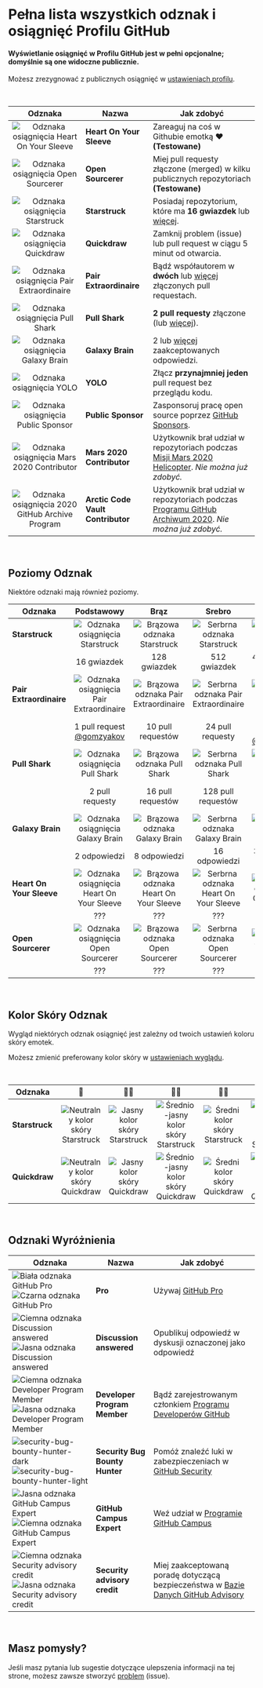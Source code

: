 <!-- Translated by Adam Perkowski
https://adamperkowski.github.io -->

# Pełna lista wszystkich odznak i osiągnięć Profilu GitHub 

#### Wyświetlanie osiągnięć w Profilu GitHub jest w pełni opcjonalne; domyślnie są one widoczne publicznie.

Możesz zrezygnować z publicznych osiągnięć w [ustawieniach profilu](https://github.com/settings).

<br>

| Odznaka | Nazwa | Jak zdobyć                                                                                                                                                       |
| :---: | --- |------------------------------------------------------------------------------------------------------------------------------------------------------------------|
| ![Odznaka osiągnięcia Heart On Your Sleeve](https://github.githubassets.com/images/modules/profile/achievements/heart-on-your-sleeve-default.png) | **Heart On Your Sleeve** | Zareaguj na coś w Githubie emotką ❤️ **(Testowane)** |
| ![Odznaka osiągnięcia Open Sourcerer](https://github.githubassets.com/images/modules/profile/achievements/open-sourcerer-default.png) | **Open Sourcerer** | Miej pull requesty złączone (merged) w kilku publicznych repozytoriach **(Testowane)** |
| ![Odznaka osiągnięcia Starstruck](https://github.githubassets.com/images/modules/profile/achievements/starstruck-default.png) | **Starstruck** | Posiadaj repozytorium, które ma **16 gwiazdek** lub [więcej](#badge-tiers).                                                                                              |
| ![Odznaka osiągnięcia Quickdraw](https://github.githubassets.com/images/modules/profile/achievements/quickdraw-default.png) | **Quickdraw** | Zamknij problem (issue) lub pull request w ciągu 5 minut od otwarcia.                                                                                                       |
| ![Odznaka osiągnięcia Pair Extraordinaire](https://github.githubassets.com/images/modules/profile/achievements/pair-extraordinaire-default.png) | **Pair Extraordinaire** | Bądź współautorem w **dwóch** lub [więcej](#badge-tiers) złączonych pull requestach.                                                                                             |
| ![Odznaka osiągnięcia Pull Shark](https://github.githubassets.com/images/modules/profile/achievements/pull-shark-default.png) | **Pull Shark** | **2 pull requesty** złączone (lub [więcej](#badge-tiers)).                                                                                                            |
| ![Odznaka osiągnięcia Galaxy Brain](https://github.githubassets.com/images/modules/profile/achievements/galaxy-brain-default.png) | **Galaxy Brain** | 2 lub [więcej](#badge-tiers) zaakceptowanych odpowiedzi.                                                                                                                      |
| ![Odznaka osiągnięcia YOLO](https://github.githubassets.com/images/modules/profile/achievements/yolo-default.png) | **YOLO** | Złącz **przynajmniej jeden** pull request bez przeglądu kodu.                                                                                                       |
| ![Odznaka osiągnięcia Public Sponsor](https://github.githubassets.com/images/modules/profile/achievements/public-sponsor-default.png) | **Public Sponsor** | Zasponsoruj pracę open source poprzez [GitHub Sponsors](https://github.com/sponsors).                                                                                  |
| ![Odznaka osiągnięcia Mars 2020 Contributor](https://github.githubassets.com/images/modules/profile/achievements/mars-2020-contributor-default.png) | **Mars 2020 Contributor** | Użytkownik brał udział w repozytoriach podczas [Misji Mars 2020 Helicopter](https://github.com/readme/featured/nasa-ingenuity-helicopter). *Nie można już zdobyć.* |
| ![Odznaka osiągnięcia 2020 GitHub Archive Program](https://github.githubassets.com/images/modules/profile/achievements/arctic-code-vault-contributor-default.png) | **Arctic Code Vault Contributor** | Użytkownik brał udział w repozytoriach podczas [Programu GitHub Archiwum 2020](https://archiveprogram.github.com/). *Nie można już zdobyć.*                                 |

<br>

## Poziomy Odznak

Niektóre odznaki mają również poziomy.

| Odznaka | Podstawowy | Brąz | Srebro | Złoto |
| --- | :---: | :---: | :---: | :---: |
| **Starstruck** | ![Odznaka osiągnięcia Starstruck](https://github.githubassets.com/images/modules/profile/achievements/starstruck-default.png) | ![Brązowa odznaka Starstruck](https://github.githubassets.com/images/modules/profile/achievements/starstruck-bronze.png) | ![Serbrna odznaka Starstruck](https://github.githubassets.com/images/modules/profile/achievements/starstruck-silver.png) | ![Złota odznaka Starstruck](https://github.githubassets.com/images/modules/profile/achievements/starstruck-gold.png) |
| | 16 gwiazdek | 128 gwiazdek | 512 gwiazdek | 4096 gwiazdek <br>[@torvalds](https://github.com/torvalds?achievement=starstruck&tab=achievements) |
| **Pair Extraordinaire** | ![Odznaka osiągnięcia Pair Extraordinaire][pe-default] | ![Brązowa odznaka Pair Extraordinaire][pe-bronze] | ![Serbrna odznaka Pair Extraordinaire][pe-silver] | ![Złota odznaka Pair Extraordinaire][pe-gold] |
| | 1 pull request <br>[@gomzyakov](https://github.com/gomzyakov?achievement=pair-extraordinaire&tab=achievements) | 10 pull requestów | 24 pull requesty  | 48 pull requestów <br>[@Rongronggg9](https://github.com/Rongronggg9?achievement=pair-extraordinaire&tab=achievements) |
| **Pull Shark** | ![Odznaka osiągnięcia Pull Shark][ps-default] | ![Brązowa odznaka Pull Shark][ps-bronze] | ![Serbrna odznaka Pull Shark][ps-silver] | ![Złota odznaka Pull Shark][ps-gold] |
| | 2 pull requesty | 16 pull requestów | 128 pull requestów | 1024 pull requesty <br>[@ljharb](https://github.com/ljharb?achievement=pull-shark&tab=achievements) |
| **Galaxy Brain** | ![Odznaka osiągnięcia Galaxy Brain][gb-default] | ![Brązowa odznaka Galaxy Brain][gb-bronze] | ![Serbrna odznaka Galaxy Brain][gb-silver] | ![Złota odznaka Galaxy Brain][gb-gold] |
| | 2 odpowiedzi | 8 odpowiedzi | 16 odpowiedzi | 32 odpowiedzi <br>[@ljharb](https://github.com/ljharb?achievement=galaxy-brain&tab=achievements) |
| **Heart On Your Sleeve** | ![Odznaka osiągnięcia Heart On Your Sleeve](https://github.githubassets.com/images/modules/profile/achievements/heart-on-your-sleeve-default.png) | ![Brązowa odznaka Heart On Your Sleeve](https://github.githubassets.com/images/modules/profile/achievements/heart-on-your-sleeve-bronze.png) | ![Serbrna odznaka Heart On Your Sleeve](https://github.githubassets.com/images/modules/profile/achievements/heart-on-your-sleeve-silver.png) | ![Złota odznaka Heart On Your Sleeve](https://github.githubassets.com/images/modules/profile/achievements/heart-on-your-sleeve-gold.png) |
| | ??? | ??? | ??? | ??? |
| **Open Sourcerer** | ![Odznaka osiągnięcia Open Sourcerer](https://github.githubassets.com/images/modules/profile/achievements/open-sourcerer-default.png) | ![Brązowa odznaka Open Sourcerer](https://github.githubassets.com/images/modules/profile/achievements/open-sourcerer-bronze.png) | ![Serbrna odznaka Open Sourcerer](https://github.githubassets.com/images/modules/profile/achievements/open-sourcerer-silver.png) | ![Złota odznaka Open Sourcerer](https://github.githubassets.com/images/modules/profile/achievements/open-sourcerer-gold.png) |
| | ??? | ??? | ??? | ??? |


[ss-bronze]: https://github.githubassets.com/images/modules/profile/achievements/starstruck-bronze.png
[ss-silver]: https://github.githubassets.com/images/modules/profile/achievements/starstruck-silver.png
[ss-gold]: https://github.githubassets.com/images/modules/profile/achievements/starstruck-gold.png

[pe-default]: https://github.githubassets.com/images/modules/profile/achievements/pair-extraordinaire-default.png
[pe-bronze]: https://github.githubassets.com/images/modules/profile/achievements/pair-extraordinaire-bronze.png
[pe-silver]: https://github.githubassets.com/images/modules/profile/achievements/pair-extraordinaire-silver.png
[pe-gold]: https://github.githubassets.com/images/modules/profile/achievements/pair-extraordinaire-gold.png

[ps-default]: https://github.githubassets.com/images/modules/profile/achievements/pull-shark-default.png
[ps-bronze]: https://github.githubassets.com/images/modules/profile/achievements/pull-shark-bronze.png
[ps-silver]: https://github.githubassets.com/images/modules/profile/achievements/pull-shark-silver.png
[ps-gold]: https://github.githubassets.com/images/modules/profile/achievements/pull-shark-gold.png

[gb-default]: https://github.githubassets.com/images/modules/profile/achievements/galaxy-brain-default.png
[gb-bronze]: https://github.githubassets.com/images/modules/profile/achievements/galaxy-brain-bronze.png
[gb-silver]: https://github.githubassets.com/images/modules/profile/achievements/galaxy-brain-silver.png
[gb-gold]: https://github.githubassets.com/images/modules/profile/achievements/galaxy-brain-gold.png

<br>

## Kolor Skóry Odznak

Wygląd niektórych odznak osiągnięć jest zależny od twoich ustawień koloru skóry emotek.

Możesz zmienić preferowany kolor skóry w [ustawieniach wyglądu](https://github.com/settings/appearance).

<br>

| **Odznaka** | 👋 | 👋🏻 | 👋🏼 | 👋🏽 | 👋🏾 | 👋🏿 |
| --- | :---: | :---: | :---: | :---: | :---: | :---: |
| **Starstruck** | ![Neutralny kolor skóry Starstruck](https://github.githubassets.com/images/modules/profile/achievements/starstruck-default.png) | ![Jasny kolor skóry Starstruck](https://github.githubassets.com/images/modules/profile/achievements/starstruck-default--light.png) | ![Średnio-jasny kolor skóry Starstruck](https://github.githubassets.com/images/modules/profile/achievements/starstruck-default--light-medium.png) | ![Średni kolor skóry Starstruck](https://github.githubassets.com/images/modules/profile/achievements/starstruck-default--medium.png) | ![Średnio-ciemny kolor skóry Starstruck](https://github.githubassets.com/images/modules/profile/achievements/starstruck-default--medium-dark.png) | ![Ciemny kolor skóry Starstruck](https://github.githubassets.com/images/modules/profile/achievements/starstruck-default--dark.png) |
| **Quickdraw** | ![Neutralny kolor skóry Quickdraw][q-default] | ![Jasny kolor skóry Quickdraw][q-light] | ![Średnio-jasny kolor skóry Quickdraw][q-light-medium] | ![Średni kolor skóry Quickdraw][q-medium] | ![Średnio-ciemny kolor skóry Quickdraw][q-medium-dark] | ![Ciemny kolor skóry Quickdraw][q-dark] |

[s-light]: https://github.githubassets.com/images/modules/profile/achievements/starstruck-default--light.png
[s-light-medium]: https://github.githubassets.com/images/modules/profile/achievements/starstruck-default--light-medium.png
[s-medium]: https://github.githubassets.com/images/modules/profile/achievements/starstruck-default--medium.png
[s-medium-dark]: https://github.githubassets.com/images/modules/profile/achievements/starstruck-default--medium-dark.png
[s-dark]: https://github.githubassets.com/images/modules/profile/achievements/starstruck-default--dark.png

[q-default]: https://github.githubassets.com/images/modules/profile/achievements/quickdraw-default.png
[q-light]: https://github.githubassets.com/images/modules/profile/achievements/quickdraw-default--light.png
[q-light-medium]: https://github.githubassets.com/images/modules/profile/achievements/quickdraw-default--light-medium.png
[q-medium]: https://github.githubassets.com/images/modules/profile/achievements/quickdraw-default--medium.png
[q-medium-dark]: https://github.githubassets.com/images/modules/profile/achievements/quickdraw-default--medium-dark.png
[q-dark]: https://github.githubassets.com/images/modules/profile/achievements/quickdraw-default--dark.png

<br>

## Odznaki Wyróżnienia

| Odznaka | Nazwa | Jak zdobyć |
| --- | --- | --- |
| ![Biała odznaka GitHub Pro](https://user-images.githubusercontent.com/65187002/173065531-57dbf8b1-7eb7-4d46-81bf-f2d18c7c9112.svg#gh-dark-mode-only)![Czarna odznaka GitHub Pro](https://user-images.githubusercontent.com/65187002/173065669-d1fdb5a7-8895-43cc-8dea-72a511a37e86.svg#gh-light-mode-only) | **Pro** | Używaj [GitHub Pro](https://docs.github.com/en/get-started/learning-about-github/githubs-products#github-pro) |
| ![Ciemna odznaka Discussion answered](https://user-images.githubusercontent.com/65187002/173078083-15a75f15-b040-4a92-8d70-561a206d9fd9.svg#gh-dark-mode-only)![Jasna odznaka Discussion answered](https://user-images.githubusercontent.com/65187002/173078106-28bea542-4620-46ee-837d-defda3e44ca6.svg#gh-light-mode-only) | **Discussion answered** | Opublikuj odpowiedź w dyskusji oznaczonej jako odpowiedź |
| ![Ciemna odznaka Developer Program Member](https://user-images.githubusercontent.com/65187002/173079579-3c393d22-7a13-4e7d-87b8-341fb613d52b.svg#gh-dark-mode-only)![Jasna odznaka Developer Program Member](https://user-images.githubusercontent.com/65187002/173079614-33f43a97-1cc2-4228-85e3-ef43836e17c2.svg#gh-light-mode-only) | **Developer Program Member** | Bądź zarejestrowanym członkiem [Programu Developerów GitHub](https://docs.github.com/en/developers/overview/github-developer-program) |
| ![security-bug-bounty-hunter-dark](https://user-images.githubusercontent.com/65187002/173081624-93e3cf1f-50b7-45a4-82b7-1954f66368b9.svg#gh-dark-mode-only)![security-bug-bounty-hunter-light](https://user-images.githubusercontent.com/65187002/173081657-e500d72c-9247-44c2-a3d3-2deff30e1ae7.svg#gh-light-mode-only) | **Security Bug Bounty Hunter** | Pomóż znaleźć luki w zabezpieczeniach w [GitHub Security](https://bounty.github.com/) |
| ![Jasna odznaka GitHub Campus Expert][gce-dark]![Ciemna odznaka GitHub Campus Expert][gce-light] | **GitHub Campus Expert** | Weź udział w [Programie GitHub Campus](https://education.github.com/experts) |
| ![Ciemna odznaka Security advisory credit][SAC-dark]![Jasna odznaka Security advisory credit][SAC-light] | **Security advisory credit** | Miej zaakceptowaną poradę dotyczącą bezpieczeństwa w [Bazie Danych GitHub Advisory](https://github.com/advisories) |

[gce-dark]: https://user-images.githubusercontent.com/65187002/173082819-b3625c23-bfd6-4492-b828-56ed91c45f52.svg#gh-dark-mode-only
[gce-light]: https://user-images.githubusercontent.com/65187002/173082836-08be81fe-13b7-4acf-9096-e5241d76f237.svg#gh-light-mode-only
[SAC-dark]: https://user-images.githubusercontent.com/65187002/173084051-79a0a626-1c1a-4d60-afdf-50ad001d7b21.svg#gh-dark-mode-only
[SAC-light]: https://user-images.githubusercontent.com/65187002/173084071-5f321da2-b2a9-490b-a524-1b21fa384d7e.svg#gh-light-mode-only

<br>

## Masz pomysły?

Jeśli masz pytania lub sugestie dotyczące ulepszenia informacji na tej strone, możesz zawsze stworzyć [problem](https://github.com/github-profile-achievements/template/issues) (issue).
